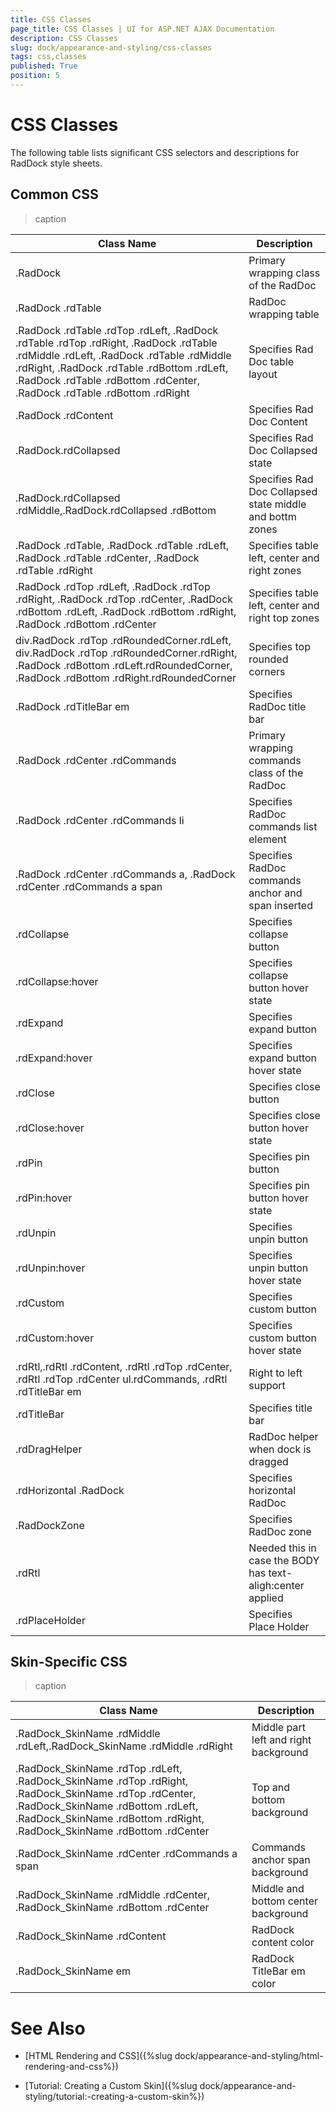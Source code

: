 ```yaml
---
title: CSS Classes
page_title: CSS Classes | UI for ASP.NET AJAX Documentation
description: CSS Classes
slug: dock/appearance-and-styling/css-classes
tags: css,classes
published: True
position: 5
---
```


# CSS Classes



The following table lists significant CSS selectors and descriptions for RadDock style sheets.

## Common CSS


>caption  

|  __Class Name__  |  __Description__  |
| ------ | ------ |
|.RadDock|Primary wrapping class of the RadDoc|
|.RadDock .rdTable|RadDoc wrapping table|
|.RadDock .rdTable .rdTop .rdLeft, .RadDock .rdTable .rdTop .rdRight, .RadDock .rdTable .rdMiddle .rdLeft, .RadDock .rdTable .rdMiddle .rdRight, .RadDock .rdTable .rdBottom .rdLeft, .RadDock .rdTable .rdBottom .rdCenter, .RadDock .rdTable .rdBottom .rdRight|Specifies Rad Doc table layout|
|.RadDock .rdContent|Specifies Rad Doc Content|
|.RadDock.rdCollapsed|Specifies Rad Doc Collapsed state|
|.RadDock.rdCollapsed .rdMiddle,.RadDock.rdCollapsed .rdBottom|Specifies Rad Doc Collapsed state middle and bottm zones|
|.RadDock .rdTable, .RadDock .rdTable .rdLeft, .RadDock .rdTable .rdCenter, .RadDock .rdTable .rdRight|Specifies table left, center and right zones|
|.RadDock .rdTop .rdLeft, .RadDock .rdTop .rdRight, .RadDock .rdTop .rdCenter, .RadDock .rdBottom .rdLeft, .RadDock .rdBottom .rdRight, .RadDock .rdBottom .rdCenter|Specifies table left, center and right top zones|
|div.RadDock .rdTop .rdRoundedCorner.rdLeft, div.RadDock .rdTop .rdRoundedCorner.rdRight, .RadDock .rdBottom .rdLeft.rdRoundedCorner, .RadDock .rdBottom .rdRight.rdRoundedCorner|Specifies top rounded corners|
|.RadDock .rdTitleBar em|Specifies RadDoc title bar|
|.RadDock .rdCenter .rdCommands|Primary wrapping commands class of the RadDoc|
|.RadDock .rdCenter .rdCommands li|Specifies RadDoc commands list element|
|.RadDock .rdCenter .rdCommands a, .RadDock .rdCenter .rdCommands a span|Specifies RadDoc commands anchor and span inserted|
|.rdCollapse|Specifies collapse button|
|.rdCollapse:hover|Specifies collapse button hover state|
|.rdExpand|Specifies expand button|
|.rdExpand:hover|Specifies expand button hover state|
|.rdClose|Specifies close button|
|.rdClose:hover|Specifies close button hover state|
|.rdPin|Specifies pin button|
|.rdPin:hover|Specifies pin button hover state|
|.rdUnpin|Specifies unpin button|
|.rdUnpin:hover|Specifies unpin button hover state|
|.rdCustom|Specifies custom button|
|.rdCustom:hover|Specifies custom button hover state|
|.rdRtl,.rdRtl .rdContent, .rdRtl .rdTop .rdCenter, .rdRtl .rdTop .rdCenter ul.rdCommands, .rdRtl .rdTitleBar em|Right to left support|
|.rdTitleBar|Specifies title bar|
|.rdDragHelper|RadDoc helper when dock is dragged|
|.rdHorizontal .RadDock|Specifies horizontal RadDoc|
|.RadDockZone|Specifies RadDoc zone|
|.rdRtl|Needed this in case the BODY has text-aligh:center applied|
|.rdPlaceHolder|Specifies Place Holder|



## Skin-Specific CSS


>caption  

|  __Class Name__  |  __Description__  |
| ------ | ------ |
|.RadDock_SkinName .rdMiddle .rdLeft,.RadDock_SkinName .rdMiddle .rdRight|Middle part left and right background|
|.RadDock_SkinName .rdTop .rdLeft, .RadDock_SkinName .rdTop .rdRight, .RadDock_SkinName .rdTop .rdCenter, .RadDock_SkinName .rdBottom .rdLeft, .RadDock_SkinName .rdBottom .rdRight, .RadDock_SkinName .rdBottom .rdCenter|Top and bottom background|
|.RadDock_SkinName .rdCenter .rdCommands a span|Commands anchor span background|
|.RadDock_SkinName .rdMiddle .rdCenter, .RadDock_SkinName .rdBottom .rdCenter|Middle and bottom center background|
|.RadDock_SkinName .rdContent|RadDock content color|
|.RadDock_SkinName em|RadDock TitleBar em color|

# See Also

 * [HTML Rendering and CSS]({%slug dock/appearance-and-styling/html-rendering-and-css%})

 * [Tutorial: Creating a Custom Skin]({%slug dock/appearance-and-styling/tutorial:-creating-a-custom-skin%})
